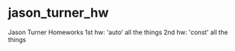 # jason_turner_hw
Jason Turner Homeworks
1st hw: 'auto' all the things
2nd hw: 'const' all the things

